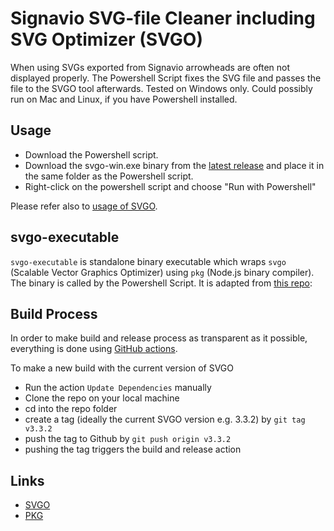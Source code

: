 # Signavio SVG-file Cleaner including SVG Optimizer (SVGO)
When using SVGs exported from Signavio arrowheads are often not displayed properly. The Powershell Script fixes the SVG file and passes the file to the SVGO tool afterwards. Tested on Windows only. Could possibly run on Mac and Linux, if you have Powershell installed.

## Usage

- Download the Powershell script.
- Download the svgo-win.exe binary from the [latest release](https://github.com/g-wenzel/signavio-svg-cleaner-incl-svgo/releases/latest) and place it in the same folder as the Powershell script.
- Right-click on the powershell script and choose "Run with Powershell"

Please refer also to [usage of SVGO](https://github.com/svg/svgo).

## svgo-executable

`svgo-executable` is standalone binary executable which wraps `svgo` (Scalable Vector Graphics Optimizer) using `pkg` (Node.js binary compiler). The binary is called by the Powershell Script.
It is adapted from [this repo](https://github.com/Antonytm/svgo-executable):

## Build Process

In order to make build and release process as transparent as it possible, everything is done using [GitHub actions](https://github.com/g-wenzel/signavio-svg-cleaner-incl-svgo/actions). 

To make a new build with the current version of SVGO
- Run the action `Update Dependencies` manually
- Clone the repo on your local machine
- cd into the repo folder
- create a tag (ideally the current SVGO version e.g. 3.3.2) by `git tag v3.3.2`
- push the tag to Github by `git push origin v3.3.2`
- pushing the tag triggers the build and release action

## Links

- [SVGO](https://github.com/svg/svgo)
- [PKG](https://github.com/vercel/pkg)
